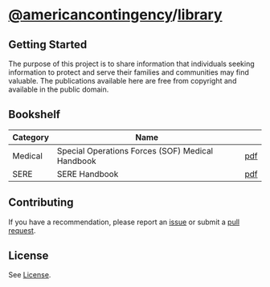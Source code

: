 # [@americancontingency](https://github.com/americancontingency)/[library](https://github.com/americancontingency/library)

## Getting Started

The purpose of this project is to share information that individuals seeking information to protect and serve their families and communities may find valuable. The publications available here are free from copyright and available in the public domain.

## Bookshelf

| Category | Name | |
| --- | --- | --- |
| Medical | Special Operations Forces (SOF) Medical Handbook | [pdf](sof_medical_handbook.pdf) |
| SERE | SERE Handbook | [pdf](afh10-644.pdf) |

## Contributing

If you have a recommendation, please report an [issue](https://docs.github.com/en/github/managing-your-work-on-github/creating-an-issue) or submit a [pull request](https://docs.github.com/en/github/collaborating-with-issues-and-pull-requests/creating-a-pull-request).

## License 

See [License](/LICENSE).
